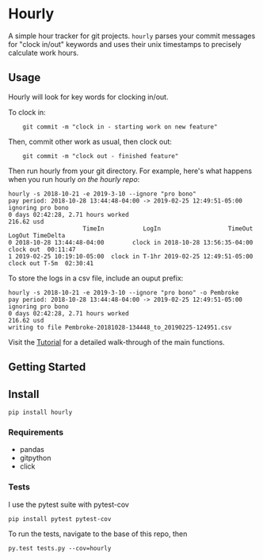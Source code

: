 # Hourly
A simple hour tracker for git projects. ```hourly``` parses your commit messages for "clock in/out" keywords and uses their unix timestamps to precisely calculate work hours.

## Usage

Hourly will look for key words for clocking in/out.

To clock in:
```console
    git commit -m "clock in - starting work on new feature"
```
Then, commit other work as usual, then clock out:

```console
    git commit -m "clock out - finished feature"
```

Then run hourly from your git directory. For example, here's what happens when you run hourly *on the hourly repo*:

```console
hourly -s 2018-10-21 -e 2019-3-10 --ignore "pro bono"
pay period: 2018-10-28 13:44:48-04:00 -> 2019-02-25 12:49:51-05:00
ignoring pro bono
0 days 02:42:28, 2.71 hours worked
216.62 usd
                     TimeIn           LogIn                   TimeOut          LogOut TimeDelta
0 2018-10-28 13:44:48-04:00        clock in 2018-10-28 13:56:35-04:00       clock out  00:11:47
1 2019-02-25 10:19:10-05:00  clock in T-1hr 2019-02-25 12:49:51-05:00  clock out T-5m  02:30:41
```

To store the logs in a csv file, include an ouput prefix:
```console
hourly -s 2018-10-21 -e 2019-3-10 --ignore "pro bono" -o Pembroke
pay period: 2018-10-28 13:44:48-04:00 -> 2019-02-25 12:49:51-05:00
ignoring pro bono
0 days 02:42:28, 2.71 hours worked
216.62 usd
writing to file Pembroke-20181028-134448_to_20190225-124951.csv
```

Visit the [Tutorial](README.ipynb) for a detailed walk-through of the main functions.

## Getting Started

## Install

    pip install hourly


### Requirements

* pandas
* gitpython
* click



### Tests

I use the pytest suite with pytest-cov

```console
pip install pytest pytest-cov
```
To run the tests, navigate to the base of this repo, then

```console
py.test tests.py --cov=hourly
```
